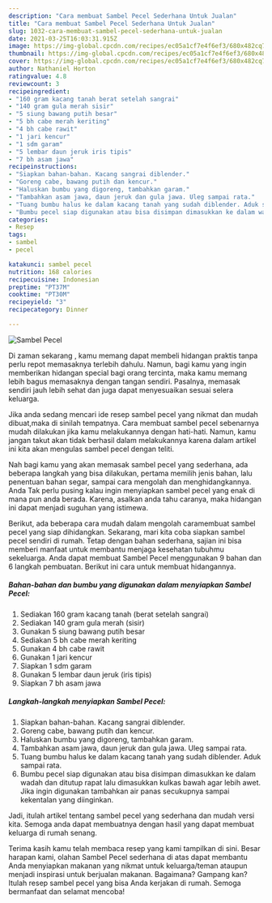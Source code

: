 ```yaml
---
description: "Cara membuat Sambel Pecel Sederhana Untuk Jualan"
title: "Cara membuat Sambel Pecel Sederhana Untuk Jualan"
slug: 1032-cara-membuat-sambel-pecel-sederhana-untuk-jualan
date: 2021-03-25T16:03:31.915Z
image: https://img-global.cpcdn.com/recipes/ec05a1cf7e4f6ef3/680x482cq70/sambel-pecel-foto-resep-utama.jpg
thumbnail: https://img-global.cpcdn.com/recipes/ec05a1cf7e4f6ef3/680x482cq70/sambel-pecel-foto-resep-utama.jpg
cover: https://img-global.cpcdn.com/recipes/ec05a1cf7e4f6ef3/680x482cq70/sambel-pecel-foto-resep-utama.jpg
author: Nathaniel Horton
ratingvalue: 4.8
reviewcount: 3
recipeingredient:
- "160 gram kacang tanah berat setelah sangrai"
- "140 gram gula merah sisir"
- "5 siung bawang putih besar"
- "5 bh cabe merah keriting"
- "4 bh cabe rawit"
- "1 jari kencur"
- "1 sdm garam"
- "5 lembar daun jeruk iris tipis"
- "7 bh asam jawa"
recipeinstructions:
- "Siapkan bahan-bahan. Kacang sangrai diblender."
- "Goreng cabe, bawang putih dan kencur."
- "Haluskan bumbu yang digoreng, tambahkan garam."
- "Tambahkan asam jawa, daun jeruk dan gula jawa. Uleg sampai rata."
- "Tuang bumbu halus ke dalam kacang tanah yang sudah diblender. Aduk sampai rata."
- "Bumbu pecel siap digunakan atau bisa disimpan dimasukkan ke dalam wadah dan ditutup rapat lalu dimasukkan kulkas bawah agar lebih awet. Jika ingin digunakan tambahkan air panas secukupnya sampai kekentalan yang diinginkan."
categories:
- Resep
tags:
- sambel
- pecel

katakunci: sambel pecel 
nutrition: 168 calories
recipecuisine: Indonesian
preptime: "PT37M"
cooktime: "PT30M"
recipeyield: "3"
recipecategory: Dinner

---
```



![Sambel Pecel](https://img-global.cpcdn.com/recipes/ec05a1cf7e4f6ef3/680x482cq70/sambel-pecel-foto-resep-utama.jpg)

Di zaman  sekarang , kamu memang dapat membeli hidangan praktis tanpa perlu repot memasaknya terlebih dahulu. Namun, bagi kamu yang ingin memberikan hidangan special bagi orang tercinta, maka kamu memang lebih bagus memasaknya dengan tangan sendiri. Pasalnya, memasak sendiri jauh lebih sehat dan juga dapat menyesuaikan sesuai selera keluarga.

Jika anda sedang mencari ide resep sambel pecel yang nikmat dan mudah dibuat,maka di sinilah tempatnya. Cara membuat sambel pecel  sebenarnya mudah dilakukan jika kamu melakukannya dengan hati-hati. Namun, kamu jangan takut akan tidak berhasil dalam melakukannya 
karena dalam artikel ini kita akan mengulas sambel pecel dengan teliti.  



Nah bagi kamu yang akan memasak sambel pecel yang sederhana, ada beberapa langkah yang bisa dilakukan, pertama memilih jenis bahan, lalu penentuan bahan segar, sampai cara mengolah dan menghidangkannya. Anda Tak perlu pusing kalau ingin menyiapkan sambel pecel yang enak di mana pun anda berada. Karena, asalkan anda  tahu caranya, maka hidangan ini dapat menjadi suguhan yang istimewa.

Berikut, ada beberapa cara mudah dalam mengolah caramembuat sambel pecel yang siap dihidangkan. Sekarang, mari kita coba siapkan sambel pecel sendiri di rumah. Tetap dengan bahan sederhana, sajian ini bisa memberi manfaat untuk membantu menjaga kesehatan tubuhmu sekeluarga. Anda dapat membuat Sambel Pecel menggunakan 9 bahan dan 6 langkah pembuatan. Berikut ini cara untuk membuat hidangannya.

<!--inarticleads1-->

##### Bahan-bahan dan bumbu yang digunakan dalam menyiapkan Sambel Pecel:

1. Sediakan 160 gram kacang tanah (berat setelah sangrai)
1. Sediakan 140 gram gula merah (sisir)
1. Gunakan 5 siung bawang putih besar
1. Sediakan 5 bh cabe merah keriting
1. Gunakan 4 bh cabe rawit
1. Gunakan 1 jari kencur
1. Siapkan 1 sdm garam
1. Gunakan 5 lembar daun jeruk (iris tipis)
1. Siapkan 7 bh asam jawa




<!--inarticleads2-->

##### Langkah-langkah menyiapkan Sambel Pecel:

1. Siapkan bahan-bahan. Kacang sangrai diblender.
1. Goreng cabe, bawang putih dan kencur.
1. Haluskan bumbu yang digoreng, tambahkan garam.
1. Tambahkan asam jawa, daun jeruk dan gula jawa. Uleg sampai rata.
1. Tuang bumbu halus ke dalam kacang tanah yang sudah diblender. Aduk sampai rata.
1. Bumbu pecel siap digunakan atau bisa disimpan dimasukkan ke dalam wadah dan ditutup rapat lalu dimasukkan kulkas bawah agar lebih awet. Jika ingin digunakan tambahkan air panas secukupnya sampai kekentalan yang diinginkan.




Jadi, itulah artikel tentang  sambel pecel  yang sederhana dan mudah versi kita. Semoga anda dapat membuatnya dengan hasil yang dapat membuat keluarga di rumah senang. 

Terima kasih kamu telah membaca resep yang kami tampilkan di sini. Besar harapan kami, olahan  Sambel Pecel sederhana di atas dapat membantu Anda menyiapkan makanan yang nikmat untuk keluarga/teman ataupun menjadi inspirasi untuk berjualan makanan. Bagaimana? Gampang kan? Itulah resep sambel pecel yang bisa Anda kerjakan di rumah. Semoga bermanfaat dan selamat mencoba!

